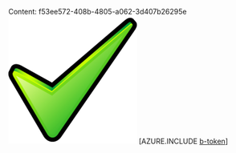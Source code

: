 Content: f53ee572-408b-4805-a062-3d407b26295e![image](00d90a6e-f6eb-4dbc-9805-62ab47e0ee58.png)
[AZURE.INCLUDE [b-token](94aa1c3a-ed03-4b02-bb3d-c8a26dbdb92f.md)]
